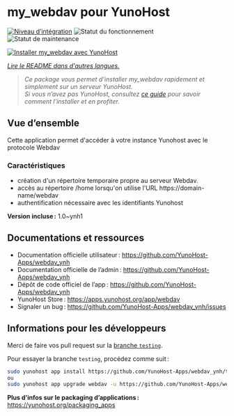 <!--
Nota bene : ce README est automatiquement généré par <https://github.com/YunoHost/apps/tree/master/tools/readme_generator>
Il NE doit PAS être modifié à la main.
-->

# my_webdav pour YunoHost

[![Niveau d’intégration](https://dash.yunohost.org/integration/webdav.svg)](https://ci-apps.yunohost.org/ci/apps/webdav/) ![Statut du fonctionnement](https://ci-apps.yunohost.org/ci/badges/webdav.status.svg) ![Statut de maintenance](https://ci-apps.yunohost.org/ci/badges/webdav.maintain.svg)

[![Installer my_webdav avec YunoHost](https://install-app.yunohost.org/install-with-yunohost.svg)](https://install-app.yunohost.org/?app=webdav)

*[Lire le README dans d'autres langues.](./ALL_README.md)*

> *Ce package vous permet d’installer my_webdav rapidement et simplement sur un serveur YunoHost.*  
> *Si vous n’avez pas YunoHost, consultez [ce guide](https://yunohost.org/install) pour savoir comment l’installer et en profiter.*

## Vue d’ensemble

Cette application permet d'accéder à votre instance Yunohost avec le protocole Webdav

### Caractéristiques

- création d'un répertoire temporaire propre au serveur Webdav. 
- accès au répertoire /home lorsqu'on utilise l'URL https://domain-name/webdav
- authentification nécessaire avec les identifiants Yunohost


**Version incluse :** 1.0~ynh1
## Documentations et ressources

- Documentation officielle utilisateur : <https://github.com/YunoHost-Apps/webdav_ynh>
- Documentation officielle de l’admin : <https://github.com/YunoHost-Apps/webdav_ynh>
- Dépôt de code officiel de l’app : <https://github.com/YunoHost-Apps/webdav_ynh>
- YunoHost Store : <https://apps.yunohost.org/app/webdav>
- Signaler un bug : <https://github.com/YunoHost-Apps/webdav_ynh/issues>

## Informations pour les développeurs

Merci de faire vos pull request sur la [branche `testing`](https://github.com/YunoHost-Apps/webdav_ynh/tree/testing).

Pour essayer la branche `testing`, procédez comme suit :

```bash
sudo yunohost app install https://github.com/YunoHost-Apps/webdav_ynh/tree/testing --debug
ou
sudo yunohost app upgrade webdav -u https://github.com/YunoHost-Apps/webdav_ynh/tree/testing --debug
```

**Plus d’infos sur le packaging d’applications :** <https://yunohost.org/packaging_apps>
